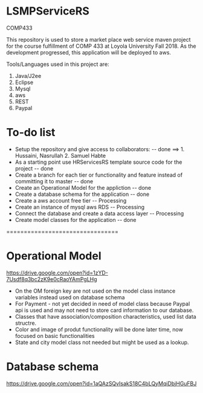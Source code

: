 # LSMPServiceRS
COMP433

This repository is used to store a market place web service maven project for the course fulfillment of COMP 433 at Loyola University Fall 2018.
As the development progressed, this application will be deployed to aws.

Tools/Languages used in this project are:
  1. Java/J2ee
  2. Eclipse
  3. Mysql
  4. aws
  5. REST
  6. Paypal
    
# To-do list

+ Setup the repository and give access to collaborators: -- done
      ==> 1. Hussaini, Nasrullah    2. Samuel Habte
+ As a starting point use HRServicesRS template source code for the project -- done
+ Create a branch for each tier or functionality and 
    feature instead of committing it to master -- done
+ Create an Operational Model for the appliction -- done
+ Create a database schema for the application -- done
+ Create a aws account free tier -- Processing
+ Create an instance of mysql aws RDS -- Processing
+ Connect the database and create a data access layer -- Processing
+ Create model classes for the application -- done

================================
# Operational Model
https://drive.google.com/open?id=1zYD-7Usdf8q3bc2zK9e0cRaoYAmPgLHg
+ On the OM foreign key are not used on the model class instance variables instead used on database schema
+ For Payment - not yet decided in need of model class because Paypal api is used and may not need to store card information to our database.
+ Classes that have association/composition characteristics, used list data structre.
+ Color and image of produt functionality will be done later time, now focused on basic functionalities
+ State and city model class not needed but might be used as a lookup.

# Database schema
https://drive.google.com/open?id=1aQAzSQvIsakS18C4bLQyMqiDbjHGuFBJ

